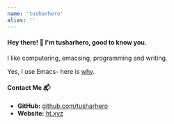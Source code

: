 ```yaml
---
name: 'tusharhero'
alias: ''
---
```


#### Hey there! 👋 I'm tusharhero, good to know you.

I like computering, emacsing, programming and writing.

Yes, I use Emacs- here is [why](https://tusharhero.codeberg.page/why_emacs.html).

#### Contact Me 📬

- **GitHub:** [github.com/tusharhero](https://github.com/tusharhero)
- **Website:** [ht.xyz](https://tusharhero.codeberg.org)
